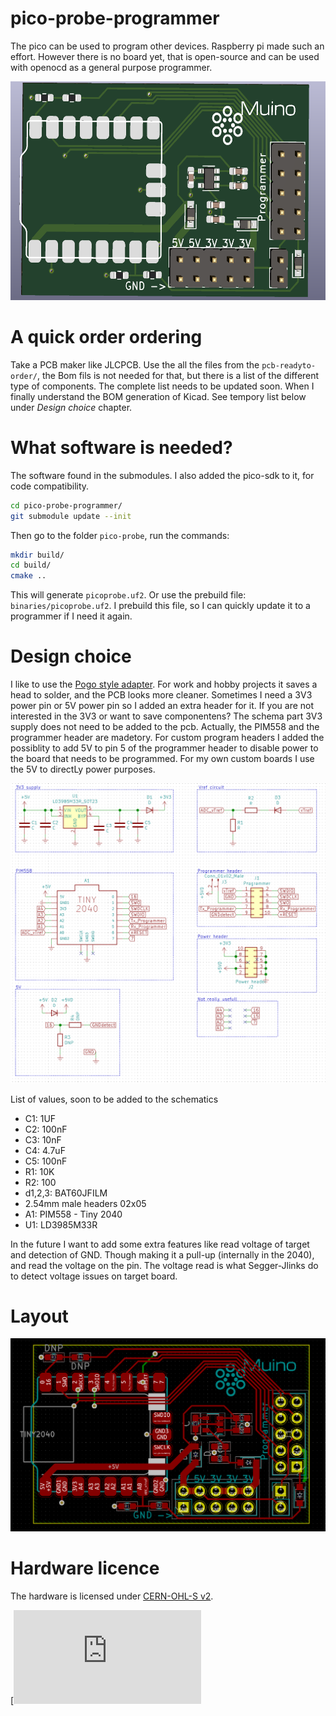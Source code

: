 # pico-probe-programmer
The pico can be used to program other devices. Raspberry pi made such an effort. However there is no board yet, that is open-source and can be used with openocd as a general purpose programmer.


<img src="./docs/Muino_debugger.png" alt="pcb of the pico probe programmer" height="350" class="center"/>

# A quick order ordering
Take a PCB maker like JLCPCB. Use the all the files from the `pcb-readyto-order/`, the Bom fils is not needed for that, but there is a list of the different type of components. The complete list needs to be updated soon. When I finally understand the BOM generation of Kicad. See tempory list below under *Design choice* chapter.


# What software is needed?
The software found in the submodules. I also added the pico-sdk to it, for code compatibility.
``` bash
cd pico-probe-programmer/
git submodule update --init 
```

Then go to the folder `pico-probe`, run the commands:
```bash
mkdir build/
cd build/
cmake ..

```

This will generate `picoprobe.uf2`. Or use the prebuild file: `binaries/picoprobe.uf2`. I prebuild this file, so I can quickly update it to a programmer if I need it again.


# Design choice
I like to use the [Pogo style adapter](https://www.tag-connect.com/info). For work and hobby projects it saves a head to solder, and the PCB looks more cleaner. Sometimes I need a 3V3 power pin or 5V power pin so I added an extra header for it. If you are not interested in the 3V3 or want to save componentens? The schema part 3V3 supply does not need to be added to the pcb. Actually, the PIM558 and the programmer header are madetory.
For custom program headers I added the possiblity to add 5V to pin 5 of the programmer header to disable power to the board that needs to be programmed. For my own custom boards I use the 5V to directLy power purposes.

<img src="./docs/pcb_schematic.png" alt="Schematic of the PCB" class="center"/>

List of values, soon to be added to the schematics
* C1: 1UF
* C2: 100nF
* C3: 10nF
* C4: 4.7uF
* C5: 100nF
* R1: 10K
* R2: 100
* d1,2,3: BAT60JFILM
* 2.54mm male headers 02x05
* A1: PIM558 - Tiny 2040
* U1: LD3985M33R

In the future I want to add some extra features like read voltage of target and detection of GND. Though making it a pull-up (internally in the 2040), and read the voltage on the pin. The voltage read is what Segger-Jlinks do to detect voltage issues on target board.

# Layout

<img src="./docs/pcb_layout.png" alt="Layout of the PCB" class="center"/>


# Hardware licence 
The hardware is licensed under [CERN-OHL-S v2](https://cern.ch/cern-ohl).

[![Muino](https://certification.oshwa.org/de000089.html)
